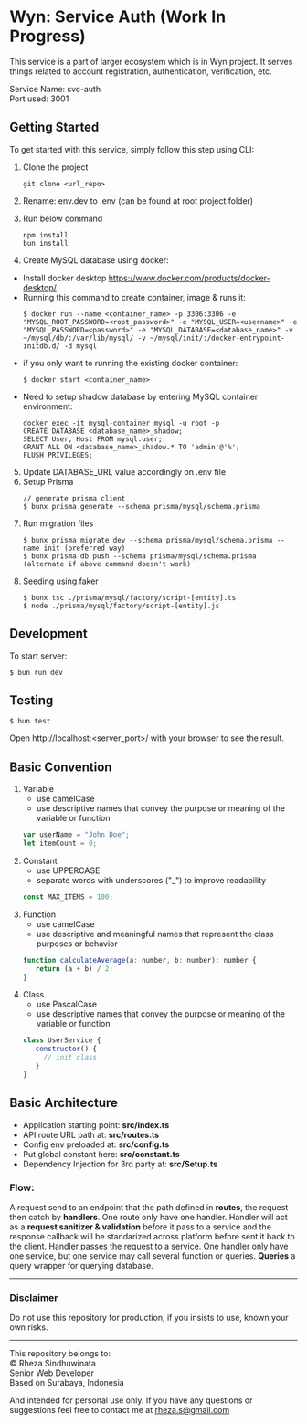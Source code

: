 # Wyn: Service Auth (Work In Progress)
This service is a part of larger ecosystem which is in Wyn project. 
It serves things related to account registration, authentication, verification, etc. 

Service Name: svc-auth  
Port used: 3001

## Getting Started
To get started with this service, simply follow this step using CLI:

1. Clone the project
   ```
   git clone <url_repo>
   ```

2. Rename: env.dev to .env (can be found at root project folder)
3. Run below command
   ```
   npm install
   bun install
   ```

4. Create MySQL database using docker:
  - Install docker desktop https://www.docker.com/products/docker-desktop/
  - Running this command to create container, image & runs it:
     ```
     $ docker run --name <container_name> -p 3306:3306 -e "MYSQL_ROOT_PASSWORD=<root_password>" -e "MYSQL_USER=<username>" -e "MYSQL_PASSWORD=<password>" -e "MYSQL_DATABASE=<database_name>" -v ~/mysql/db/:/var/lib/mysql/ -v ~/mysql/init/:/docker-entrypoint-initdb.d/ -d mysql
     ```
  - if you only want to running the existing docker container:
     ```
     $ docker start <container_name>
     ```
  - Need to setup shadow database by entering MySQL container environment:
     ```
     docker exec -it mysql-container mysql -u root -p
     CREATE DATABASE <database_name>_shadow;
     SELECT User, Host FROM mysql.user;
     GRANT ALL ON <database_name>_shadow.* TO 'admin'@'%';
     FLUSH PRIVILEGES;
     ```

5. Update DATABASE_URL value accordingly on .env file
6. Setup Prisma
   ```
   // generate prisma client
   $ bunx prisma generate --schema prisma/mysql/schema.prisma
   ```
7. Run migration files
   ```
   $ bunx prisma migrate dev --schema prisma/mysql/schema.prisma --name init (preferred way)
   $ bunx prisma db push --schema prisma/mysql/schema.prisma (alternate if above command doesn't work)
   ```
8. Seeding using faker
   ```
   $ bunx tsc ./prisma/mysql/factory/script-[entity].ts
   $ node ./prisma/mysql/factory/script-[entity].js
   ```

## Development
To start server:
```
$ bun run dev
```

## Testing
```
$ bun test
```

Open http://localhost:<server_port>/ with your browser to see the result.

## Basic Convention
1. Variable 
   - use camelCase
   - use descriptive names that convey the purpose or meaning of the variable or function   
   ```javascript
   var userName = "John Doe";
   let itemCount = 0;
   ```
2. Constant  
   - use UPPERCASE
   - separate words with underscores ("_") to improve readability
   ```javascript
   const MAX_ITEMS = 100;
   ```
3. Function
   - use camelCase
   - use descriptive and meaningful names that represent the class purposes or behavior
   ```javascript
   function calculateAverage(a: number, b: number): number {
      return (a + b) / 2;
   }
   ```
4. Class
   - use PascalCase
   - use descriptive names that convey the purpose or meaning of the variable or function
   ```javascript
   class UserService {
      constructor() {
        // init class
      }
   }
   ```

## Basic Architecture
- Application starting point: **src/index.ts**
- API route URL path at: **src/routes.ts**
- Config env preloaded at: **src/config.ts**
- Put global constant here: **src/constant.ts**
- Dependency Injection for 3rd party at: **src/Setup.ts**   

### Flow:
  A request send to an endpoint that the path defined in **routes**, the request then catch by **handlers**. One route only have one handler. Handler will act as a **request sanitizer & validation** before it pass to a service and the response callback will be standarized across platform before sent it back to the client. Handler passes the request to a service. One handler only have one service, but one service may call several function or queries. **Queries** a query wrapper for querying database.

---
### Disclaimer   
Do not use this repository for production, if you insists to use, known your own risks.

---   
   
This repository belongs to:   
&copy; Rheza Sindhuwinata  
Senior Web Developer   
Based on Surabaya, Indonesia

And intended for personal use only. If you have any questions or suggestions feel free to contact me at rheza.s@gmail.com  
